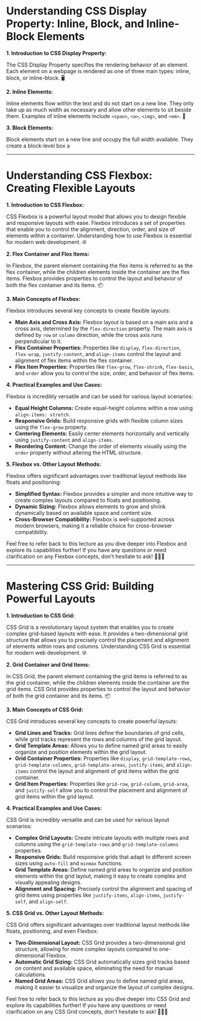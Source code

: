# Understanding CSS Display Property: Inline, Block, and Inline-Block Elements

**1. Introduction to CSS Display Property:**

The CSS Display Property specifies the rendering behavior of an element. Each element on a webpage is rendered as one of three main types: inline, block, or inline-block. 🖥️

**2. Inline Elements:**

Inline elements flow within the text and do not start on a new line. They only take up as much width as necessary and allow other elements to sit beside them. Examples of inline elements include `<span>`, `<a>`, `<img>`, and `<em>`. 📝

**3. Block Elements:**

Block elements start on a new line and occupy the full width available. They create a block-level box a

---

# Understanding CSS Flexbox: Creating Flexible Layouts

**1. Introduction to CSS Flexbox:**

CSS Flexbox is a powerful layout model that allows you to design flexible and responsive layouts with ease. Flexbox introduces a set of properties that enable you to control the alignment, direction, order, and size of elements within a container. Understanding how to use Flexbox is essential for modern web development. 🌐

**2. Flex Container and Flex Items:**

In Flexbox, the parent element containing the flex items is referred to as the flex container, while the children elements inside the container are the flex items. Flexbox provides properties to control the layout and behavior of both the flex container and its items. 📦

**3. Main Concepts of Flexbox:**

Flexbox introduces several key concepts to create flexible layouts:

- **Main Axis and Cross Axis:** Flexbox layout is based on a main axis and a cross axis, determined by the `flex-direction` property. The main axis is defined by `row` or `column` direction, while the cross axis runs perpendicular to it.
- **Flex Container Properties:** Properties like `display`, `flex-direction`, `flex-wrap`, `justify-content`, and `align-items` control the layout and alignment of flex items within the flex container.
- **Flex Item Properties:** Properties like `flex-grow`, `flex-shrink`, `flex-basis`, and `order` allow you to control the size, order, and behavior of flex items.

**4. Practical Examples and Use Cases:**

Flexbox is incredibly versatile and can be used for various layout scenarios:

- **Equal Height Columns:** Create equal-height columns within a row using `align-items: stretch`.
- **Responsive Grids:** Build responsive grids with flexible column sizes using the `flex-grow` property.
- **Centering Elements:** Easily center elements horizontally and vertically using `justify-content` and `align-items`.
- **Reordering Content:** Change the order of elements visually using the `order` property without altering the HTML structure.

**5. Flexbox vs. Other Layout Methods:**

Flexbox offers significant advantages over traditional layout methods like floats and positioning:

- **Simplified Syntax:** Flexbox provides a simpler and more intuitive way to create complex layouts compared to floats and positioning.
- **Dynamic Sizing:** Flexbox allows elements to grow and shrink dynamically based on available space and content size.
- **Cross-Browser Compatibility:** Flexbox is well-supported across modern browsers, making it a reliable choice for cross-browser compatibility.

Feel free to refer back to this lecture as you dive deeper into Flexbox and explore its capabilities further! If you have any questions or need clarification on any Flexbox concepts, don't hesitate to ask! 🚀🎨🔧

---

# Mastering CSS Grid: Building Powerful Layouts

**1. Introduction to CSS Grid:**

CSS Grid is a revolutionary layout system that enables you to create complex grid-based layouts with ease. It provides a two-dimensional grid structure that allows you to precisely control the placement and alignment of elements within rows and columns. Understanding CSS Grid is essential for modern web development. 🌐

**2. Grid Container and Grid Items:**

In CSS Grid, the parent element containing the grid items is referred to as the grid container, while the children elements inside the container are the grid items. CSS Grid provides properties to control the layout and behavior of both the grid container and its items. 📦

**3. Main Concepts of CSS Grid:**

CSS Grid introduces several key concepts to create powerful layouts:

- **Grid Lines and Tracks:** Grid lines define the boundaries of grid cells, while grid tracks represent the rows and columns of the grid layout.
- **Grid Template Areas:** Allows you to define named grid areas to easily organize and position elements within the grid layout.
- **Grid Container Properties:** Properties like `display`, `grid-template-rows`, `grid-template-columns`, `grid-template-areas`, `justify-items`, and `align-items` control the layout and alignment of grid items within the grid container.
- **Grid Item Properties:** Properties like `grid-row`, `grid-column`, `grid-area`, and `justify-self` allow you to control the placement and alignment of grid items within the grid layout.

**4. Practical Examples and Use Cases:**

CSS Grid is incredibly versatile and can be used for various layout scenarios:

- **Complex Grid Layouts:** Create intricate layouts with multiple rows and columns using the `grid-template-rows` and `grid-template-columns` properties.
- **Responsive Grids:** Build responsive grids that adapt to different screen sizes using `auto-fill` and `minmax` functions.
- **Grid Template Areas:** Define named grid areas to organize and position elements within the grid layout, making it easy to create complex and visually appealing designs.
- **Alignment and Spacing:** Precisely control the alignment and spacing of grid items using properties like `justify-items`, `align-items`, `justify-self`, and `align-self`.

**5. CSS Grid vs. Other Layout Methods:**

CSS Grid offers significant advantages over traditional layout methods like floats, positioning, and even Flexbox:

- **Two-Dimensional Layout:** CSS Grid provides a two-dimensional grid structure, allowing for more complex layouts compared to one-dimensional Flexbox.
- **Automatic Grid Sizing:** CSS Grid automatically sizes grid tracks based on content and available space, eliminating the need for manual calculations.
- **Named Grid Areas:** CSS Grid allows you to define named grid areas, making it easier to visualize and organize the layout of complex designs.

Feel free to refer back to this lecture as you dive deeper into CSS Grid and explore its capabilities further! If you have any questions or need clarification on any CSS Grid concepts, don't hesitate to ask! 🚀🔲📐
